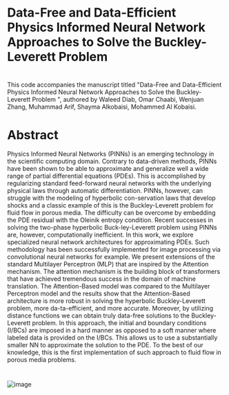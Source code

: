 # Data-Free and Data-Efficient Physics Informed Neural Network Approaches to Solve the Buckley-Leverett Problem  

# 
This code accompanies the manuscript titled "Data-Free and Data-Efficient Physics Informed Neural Network Approaches to Solve the Buckley-Leverett Problem  ", authored by Waleed Diab, Omar Chaabi, Wenjuan Zhang, Muhammad Arif, Shayma Alkobaisi, Mohammed Al Kobaisi.

# Abstract
Physics Informed Neural Networks (PINNs) is an emerging technology in the scientific computing domain. Contrary to data-driven methods, PINNs have been shown to be able to approximate and generalize well a wide range of partial differential equations (PDEs). This is accomplished by regularizing standard feed-forward neural networks with the underlying physical laws through automatic differentiation. PINNs, however, can struggle with the modeling of hyperbolic con-servation laws that develop shocks and a classic example of this is the Buckley-Leverett problem for fluid flow in porous media. The difficulty can be overcome by embedding the PDE residual with the Oleinik entropy condition. Recent successes in solving the two-phase hyperbolic Buck-ley-Leverett problem using PINNs are, however, computationally inefficient. In this work, we explore specialized neural network architectures for approximating PDEs. Such methodology has been successfully implemented for image processing via convolutional neural networks for example. We present extensions of the standard Multilayer Perceptron (MLP) that are inspired by the Attention mechanism. The attention mechanism is the building block of transformers that have achieved tremendous success in the domain of machine translation. The Attention-Based model was compared to the Multilayer Perceptron model and the results show that the Attention-Based architecture is more robust in solving the hyperbolic Buckley-Leverett problem, more da-ta-efficient, and more accurate. Moreover, by utilizing distance functions we can obtain truly data-free solutions to the Buckley-Leverett problem. In this approach, the initial and boundary conditions (I/BCs) are imposed in a hard manner as opposed to a soft manner where labeled data is provided on the I/BCs. This allows us to use a substantially smaller NN to approximate the solution to the PDE. To the best of our knowledge, this is the first implementation of such approach to fluid flow in porous media problems.

#
![image](https://user-images.githubusercontent.com/51098069/192615557-7cf32743-2540-4550-8187-3cf0a53eecb0.png)
